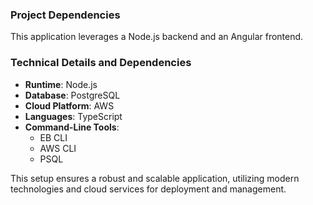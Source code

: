 ### Project Dependencies

This application leverages a Node.js backend and an Angular frontend.

### Technical Details and Dependencies

- **Runtime**: Node.js
- **Database**: PostgreSQL
- **Cloud Platform**: AWS
- **Languages**: TypeScript
- **Command-Line Tools**: 
  - EB CLI
  - AWS CLI
  - PSQL

This setup ensures a robust and scalable application, utilizing modern technologies and cloud services for deployment and management.